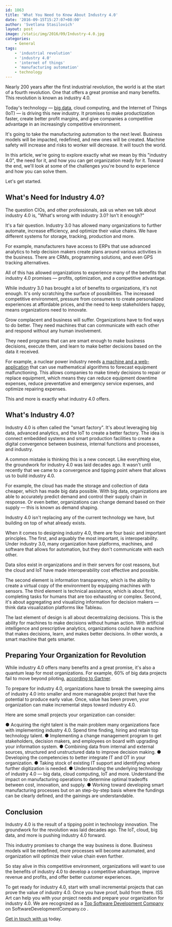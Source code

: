 ```yaml
---
id: 1863
title: 'What You Need to Know About Industry 4.0'
date: '2016-09-15T15:27:07+08:00'
author: 'Svetlana Stasilovich'
layout: post
image: /static/img/2016/09/Industry-4.0.jpg
categories:
    - General
tags:
    - 'industrial revolution'
    - 'industry 4.0'
    - 'internet of things'
    - 'manufacturing automation'
    - technology
---
```


Nearly 200 years after the first industrial revolution, the world is at the start of a fourth revolution. One that offers a great promise and many benefits. This revolution is known as industry 4.0.

Today's technology — [big data](https://www.issart.com/en/lp/java-development-team/big-data-solutions), cloud computing, and the Internet of Things (IoT) — is driving this new industry. It promises to make productization faster, create better profit margins, and give companies a competitive advantage in an increasingly competitive environment.

It's going to take the manufacturing automation to the next level. Business models will be impacted, redefined, and new ones will be created. Machine safety will increase and risks to worker will decrease. It will touch the world.

In this article, we're going to explore exactly what we mean by this "industry 4.0", the need for it, and how you can get organization ready for it. Toward the end, we'll look at some of the challenges you're bound to experience and how you can solve them.

Let's get started.

## What's Need for Industry 4.0?

The question CIOs, and other professionals, ask us when we talk about industry 4.0 is, "What's wrong with industry 3.0? Isn't it enough?"

It's a fair question. Industry 3.0 has allowed many organizations to further automate, increase efficiency, and optimize their value chains. We have different systems for storage, tracking, production and more.

For example, manufacturers have access to ERPs that use advanced analytics to help decision makers create plans around various activities in the business. There are CRMs, programming solutions, and even GPS tracking alternatives.

All of this has allowed organizations to experience many of the benefits that industry 4.0 promises — profits, optimization, and a competitive advantage.

While industry 3.0 has brought a lot of benefits to organizations, it's not enough. It's only scratching the surface of possibilities. The increased competitive environment, pressure from consumers to create personalized experiences at affordable prices, and the need to keep stakeholders happy, means organizations need to innovate.

Grow complacent and business will suffer. Organizations have to find ways to do better. They need machines that can communicate with each other and respond without any human involvement.

They need programs that can are smart enough to make business decisions, execute them, and learn to make better decisions based on the data it received.

For example, a nuclear power industry needs [a machine and a web-application](http://www.issart.com/en/portfolio/details/id/149) that can use mathematical algorithms to forecast equipment malfunctioning. This allows companies to make timely decisions to repair or replace equipment, which means they can reduce equipment downtime expenses, reduce preventative and emergency service expenses, and optimize repairing expenses.

This and more is exactly what industry 4.0 offers.

## What's Industry 4.0?

Industry 4.0 is often called the "smart factory". It's about leveraging big data, advanced analytics, and the IoT to create a better factory. The idea is connect embedded systems and smart production facilities to create a digital convergence between business, internal functions and processes, and industry.

A common mistake is thinking this is a new concept. Like everything else, the groundwork for industry 4.0 was laid decades ago. It wasn't until recently that we came to a convergence and tipping point where that allows us to build industry 4.0.

For example, the cloud has made the storage and collection of data cheaper, which has made big data possible. With big data, organizations are able to accurately predict demand and control their supply chain in response. Or even better, organizations can change demand based on their supply — this is known as demand shaping.

Industry 4.0 isn't replacing any of the current technology we have, but building on top of what already exists.

When it comes to designing industry 4.0, there are four basic and important principles. The first, and arguably the most important, is interoperability. Under industry 3.0, many organization have platforms, machines, and software that allows for automation, but they don't communicate with each other.

Data silos exist in organizations and in their servers for cost reasons, but the cloud and IoT have made interoperability cost effective and possible.

The second element is information transparency, which is the ability to create a virtual copy of the environment by equipping machines with sensors. The third element is technical assistance, which is about first, completing tasks for humans that are too exhausting or complex. Second, it's about aggregating and visualizing information for decision makers — think data visualization platforms like Tableau.

The last element of design is all about decentralizing decisions. This is the ability for machines to make decisions without human action. With artificial intelligence and prescriptive analytics, organizations could have a machine that makes decisions, learn, and makes better decisions. In other words, a smart machine that gets smarter.

## Preparing Your Organization for Revolution

While industry 4.0 offers many benefits and a great promise, it's also a quantum leap for most organizations. For example, 60% of big data projects fail to move beyond piloting, [according to Gartner](http://www.gartner.com/technology/topics/data-analytics.jsp).

To prepare for industry 4.0, organizations have to break the sweeping aims of industry 4.0 into smaller and more manageable project that have the potential to produce early value. Once, value has been proven, your organization can make incremental steps toward industry 4.0.

Here are some small projects your organization can consider:

● Acquiring the right talent is the main problem many organizations face with implementing industry 4.0. Spend time finding, hiring and retain top technology talent.
● Implementing a change management program to get stakeholders, decision makers, and employees on board with upgrading your information system.
● Combining data from internal and external sources, structured and unstructured data to improve decision making.
● Developing the competencies to better integrate IT and OT in your organization.
● Taking stock of existing IT support and identifying where further digitization is needed.
● Understanding the underlying technology of industry 4.0 — big data, cloud computing, IoT and more. Understand the impact on manufacturing operations to determine optimal tradeoffs between cost, innovation, and supply.
● Working toward developing smart manufacturing processes but on an step-by-step basis where the fundings can be clearly defined, and the gainings are understandable.

## Conclusion

Industry 4.0 is the result of a tipping point in technology innovation. The groundwork for the revolution was laid decades ago. The IoT, cloud, big data, and more is pushing industry 4.0 forward.

This industry promises to change the way business is done. Business models will be redefined, more processes will become automated, and organization will optimize their value chain even further.

So stay alive in this competitive environment, organizations will want to use the benefits of industry 4.0 to develop a competitive advantage, improve revenue and profits, and offer better customer experiences.

To get ready for industry 4.0, start with small incremental projects that can prove the value of industry 4.0. Once you have proof, build from there. ISS Art can help you with your project needs and prepare your organization for industry 4.0. We are recognized as a [<u>Top Software Development Company</u>](https://www.softwaredevelopmentcompany.co/2019/06/03/save-time-during-software-development-life-cycle/) on <wbr></wbr>SoftwareDevelopmentCompany.co .

[Get in touch with us](https://www.issart.com/en/lp/java-development-team/) today.
